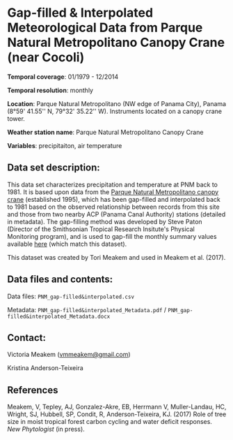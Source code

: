 # Gap-filled & Interpolated Meteorological Data from Parque Natural Metropolitano Canopy Crane (near Cocoli)

**Temporal coverage**: 01/1979 - 12/2014

**Temporal resolution**: monthly

**Location**: Parque Natural Metropolitano (NW edge of Panama City), Panama (8°59' 41.55'' N, 79°32' 35.22'' W). Instruments located on a canopy crane tower.

**Weather station name**: Parque Natural Metropolitano Canopy Crane

**Variables**: precipitaiton, air temperature

## Data set description:
This data set characterizes precipitation and temperature at PNM back to 1981. It is based upon data from the [Parque Natural Metropolitano canopy crane](http://biogeodb.stri.si.edu/physical_monitoring/research/metpark) (established 1995), which has been gap-filled  and interpolated back to 1981 based on the observed relationship between records from this site and those from two nearby ACP (Panama Canal Authority) stations (detailed in metadata). The gap-filling method was developed by Steve Paton (Director of the Smithsonian Tropical Research Insitute's Physical Monitoring program), and is used to gap-fill the monthly summary values available [here](http://biogeodb.stri.si.edu/physical_monitoring/research/metpark) (which match this dataset). 

This dataset was created by Tori Meakem and used in Meakem et al. (2017).

## Data files and contents:
Data files: `PNM_gap-filled&interpolated.csv`

Metadata: `PNM_gap-filled&interpolated_Metadata.pdf` / `PNM_gap-filled&interpolated_Metadata.docx`

## Contact:
Victoria Meakem (vmmeakem@gmail.com)

Kristina Anderson-Teixeira

## References
Meakem, V, Tepley, AJ, Gonzalez-Akre, EB, Herrmann V, Muller-Landau, HC, Wright, SJ, Hubbell, SP, Condit, R, Anderson-Teixeira, KJ. (2017) Role of tree size in moist tropical forest carbon cycling and water deficit responses. *New Phytologist* (in press).
